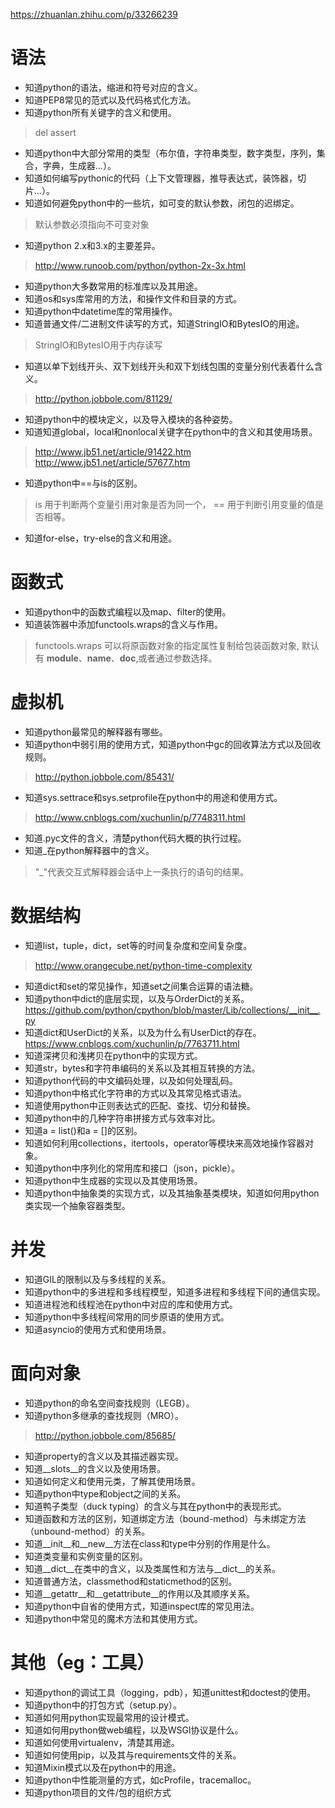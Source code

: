 https://zhuanlan.zhihu.com/p/33266239
# 语法
- 知道python的语法，缩进和符号对应的含义。
- 知道PEP8常见的范式以及代码格式化方法。
- 知道python所有关键字的含义和使用。
> del assert
- 知道python中大部分常用的类型（布尔值，字符串类型，数字类型，序列，集合，字典，生成器...）。
- 知道如何编写pythonic的代码（上下文管理器，推导表达式，装饰器，切片…）。
- 知道如何避免python中的一些坑，如可变的默认参数，闭包的迟绑定。
> 默认参数必须指向不可变对象
- 知道python 2.x和3.x的主要差异。
> http://www.runoob.com/python/python-2x-3x.html
- 知道python大多数常用的标准库以及其用途。
- 知道os和sys库常用的方法，和操作文件和目录的方式。
- 知道python中datetime库的常用操作。
- 知道普通文件/二进制文件读写的方式，知道StringIO和BytesIO的用途。
> StringIO和BytesIO用于内存读写
- 知道以单下划线开头、双下划线开头和双下划线包围的变量分别代表着什么含义。
> http://python.jobbole.com/81129/
- 知道python中的模块定义，以及导入模块的各种姿势。
- 知道知道global，local和nonlocal关键字在python中的含义和其使用场景。
> http://www.jb51.net/article/91422.htm
> http://www.jb51.net/article/57677.htm
- 知道python中==与is的区别。
> is 用于判断两个变量引用对象是否为同一个， == 用于判断引用变量的值是否相等。
- 知道for-else，try-else的含义和用途。

# 函数式
- 知道python中的函数式编程以及map、filter的使用。
- 知道装饰器中添加functools.wraps的含义与作用。
> functools.wraps 可以将原函数对象的指定属性复制给包装函数对象, 默认有 __module__、__name__、__doc__,或者通过参数选择。

# 虚拟机
- 知道python最常见的解释器有哪些。
- 知道python中弱引用的使用方式，知道python中gc的回收算法方式以及回收规则。
> http://python.jobbole.com/85431/
- 知道sys.settrace和sys.setprofile在python中的用途和使用方式。
> http://www.cnblogs.com/xuchunlin/p/7748311.html
- 知道.pyc文件的含义，清楚python代码大概的执行过程。
- 知道_在python解释器中的含义。
> "_"代表交互式解释器会话中上一条执行的语句的结果。

# 数据结构
- 知道list，tuple，dict，set等的时间复杂度和空间复杂度。
> http://www.orangecube.net/python-time-complexity
- 知道dict和set的常见操作，知道set之间集合运算的语法糖。
- 知道python中dict的底层实现，以及与OrderDict的关系。
https://github.com/python/cpython/blob/master/Lib/collections/__init__.py
- 知道dict和UserDict的关系，以及为什么有UserDict的存在。
https://www.cnblogs.com/xuchunlin/p/7763711.html
- 知道深拷贝和浅拷贝在python中的实现方式。
- 知道str，bytes和字符串编码的关系以及其相互转换的方法。
- 知道python代码的中文编码处理，以及如何处理乱码。
- 知道python中格式化字符串的方式以及其常见格式语法。
- 知道使用python中正则表达式的匹配、查找、切分和替换。
- 知道python中的几种字符串拼接方式与效率对比。
- 知道a = list()和a = []的区别。
- 知道如何利用collections，itertools，operator等模块来高效地操作容器对象。
- 知道python中序列化的常用库和接口（json，pickle）。
- 知道python中生成器的实现以及其使用场景。
- 知道python中抽象类的实现方式，以及其抽象基类模块，知道如何用python类实现一个抽象容器类型。

# 并发
- 知道GIL的限制以及与多线程的关系。
- 知道python中的多进程和多线程模型，知道多进程和多线程下间的通信实现。
- 知道进程池和线程池在python中对应的库和使用方式。
- 知道python中多线程间常用的同步原语的使用方式。
- 知道asyncio的使用方式和使用场景。

# 面向对象
- 知道python的命名空间查找规则（LEGB）。
- 知道python多继承的查找规则（MRO）。
> http://python.jobbole.com/85685/
- 知道property的含义以及其描述器实现。
- 知道__slots__的含义以及使用场景。
- 知道如何定义和使用元类，了解其使用场景。
- 知道python中type和object之间的关系。
- 知道鸭子类型（duck typing）的含义与其在python中的表现形式。
- 知道函数和方法的区别，知道绑定方法（bound-method）与未绑定方法（unbound-method）的关系。
- 知道__init__和__new__方法在class和type中分别的作用是什么。
- 知道类变量和实例变量的区别。
- 知道__dict__在类中的含义，以及类属性和方法与__dict__的关系。
- 知道普通方法，classmethod和staticmethod的区别。
- 知道__getattr__和__getattribute__的作用以及其顺序关系。
- 知道python中自省的使用方式，知道inspect库的常见用法。
- 知道python中常见的魔术方法和其使用方式。

# 其他（eg：工具）
- 知道python的调试工具（logging，pdb），知道unittest和doctest的使用。
- 知道python中的打包方式（setup.py）。
- 知道如何用python实现最常用的设计模式。
- 知道如何用python做web编程，以及WSGI协议是什么。
- 知道如何使用virtualenv，清楚其用途。
- 知道如何使用pip，以及其与requirements文件的关系。
- 知道Mixin模式以及在python中的用途。
- 知道python中性能测量的方式，如cProfile，tracemalloc。
- 知道python项目的文件/包的组织方式
